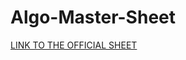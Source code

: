 # Algo-Master-Sheet

[LINK TO THE OFFICIAL SHEET](https://docs.google.com/spreadsheets/d/11mi-sknqLyc7C9b2KANml-LCC9F59GAP_ScHgakR_Uo/edit#gid=0)
